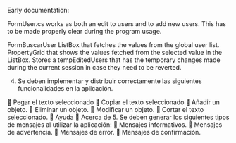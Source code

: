 Early documentation:

FormUser.cs works as both an edit to users and to add new users. This has to be made properly clear during the program usage.

FormBuscarUser
  ListBox that fetches the values from the global user list. 
  PropertyGrid that shows the values fetched from the selected value in the ListBox. 
  Stores a tempEditedUsers that has the temporary changes made during the current session in case they need to be reverted.

4. Se deben implementar y distribuir correctamente las siguientes
funcionalidades en la aplicación.

 Pegar el texto seleccionado
 Copiar el texto seleccionado
 Añadir un objeto.
 Eliminar un objeto.
 Modificar un objeto.
 Cortar el texto seleccionado.
 Ayuda
 Acerca de
5. Se deben generar los siguientes tipos de mensajes al utilizar la aplicación:
 Mensajes informativos.
 Mensajes de advertencia.
 Mensajes de error.
 Mensajes de confirmación.
